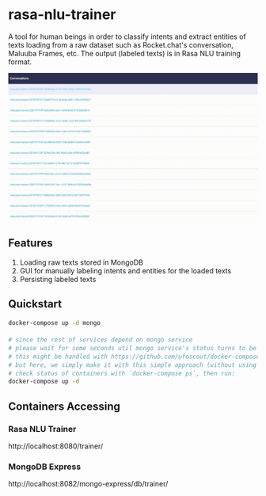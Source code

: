 # rasa-nlu-trainer
A tool for human beings in order to classify intents and extract entities of texts loading from a raw dataset such as Rocket.chat's conversation, Maluuba Frames, etc. The output (labeled texts) is in Rasa NLU training format.

<img src="images/rasa-nlu-trainer-customized.gif" />

## Features
1. Loading raw texts stored in MongoDB
2. GUI for manually labeling intents and entities for the loaded texts
3. Persisting labeled texts

## Quickstart

```bash
docker-compose up -d mongo

# since the rest of services depend on mongo service
# please wait for some seconds util mongo service's status turns to be healthy
# this might be handled with https://github.com/ufoscout/docker-compose-wait/
# but here, we simply make it with this simple approach (without using  more external tools) :D :D
# check status of containers with `docker-compose ps`, then run:
docker-compose up -d
```

## Containers Accessing

### Rasa NLU Trainer
http://localhost:8080/trainer/

### MongoDB Express
http://localhost:8082/mongo-express/db/trainer/
